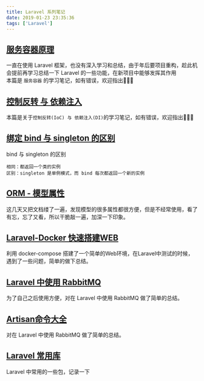 ```yaml
---
title: Laravel 系列笔记
date: 2019-01-23 23:35:36
tags: ['Laravel']
---
```

## [服务容器原理](/laravel/provider-base.html)
一直在使用 Laravel 框架，也没有深入学习和总结，由于年后要项目重构，趁此机会提前再学习总结一下 Laravel 的一些功能，在新项目中能够发挥其作用  
本篇是 `服务容器` 的学习笔记，如有错误，欢迎指出👏👏👏

<!-- ## [服务容器绑定](/laravel/binding.html)
本文是依赖注入（Depeendency Injection）系列教程的第 5 篇文章，本系列教程主要讲解如何使用 PHP 实现一个轻量级服务容器，教程包括： -->

## [控制反转 与 依赖注入](/laravel/ioc.html)
本篇是关于`控制反转(IoC) 与 依赖注入(DI)`的学习笔记，如有错误，欢迎指出👏👏👏

## [绑定 bind 与 singleton 的区别](/laravel/bind-singleton.html)
bind 与 singleton 的区别

    相同：都返回一个类的实例  
    区别：singleton 是单例模式，而 bind 每次都返回一个新的实例

## [ORM - 模型属性](/laravel/model-attribute.html)
这几天又把文档缕了一遍，发现模型的很多属性都很方便，但是不经常使用，看了有忘，忘了又看，所以干脆敲一遍，加深一下印象。

## [Laravel-Docker 快速搭建WEB](/laravel/laravel-docker.html)
利用 docker-compose 搭建了一个简单的Web环境，在Laravel中测试的时候，遇到了一些问题，简单的做下总结。

## [Laravel 中使用 RabbitMQ](/laravel/laravel-rabbitmq.html)
为了自己之后使用方便，对在 Laravel 中使用 RabbitMQ 做了简单的总结。

## [Artisan命令大全](/laravel/laravel-artisan.html)
对在 Laravel 中使用 RabbitMQ 做了简单的总结。

## [Laravel 常用库](/laravel/tools.html)
Laravel 中常用的一些包，记录一下


